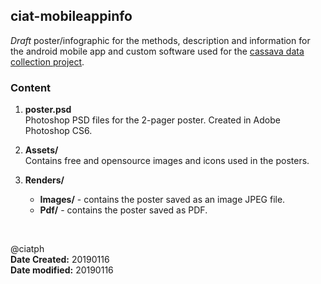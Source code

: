 ## ciat-mobileappinfo

*Draft* poster/infographic for the methods, description and information for the android mobile app and custom software used for the [cassava data collection project](https://github.com/ciatph/ciat-cassavainfo).

### Content

1. **poster.psd** <br>
	Photoshop PSD files for the 2-pager poster. Created in Adobe Photoshop CS6.

2. **Assets/** <br>
	Contains free and opensource images and icons used in the posters.

3. **Renders/** <br>
	- **Images/** - contains the poster saved as an image JPEG file.
	- **Pdf/** - contains the poster saved as PDF.

<br>

@ciatph <br>
**Date Created:** 20190116 <br>
**Date modified:** 20190116 